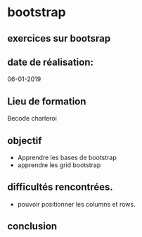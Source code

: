 # bootstrap

## exercices sur bootsrap


## date de réalisation:

06-01-2019

## Lieu de formation

Becode charleroi

## objectif

* Apprendre les bases de bootstrap
* apprendre les grid bootstrap

## difficultés rencontrées.
* pouvoir positionner les columns et rows.
## conclusion

